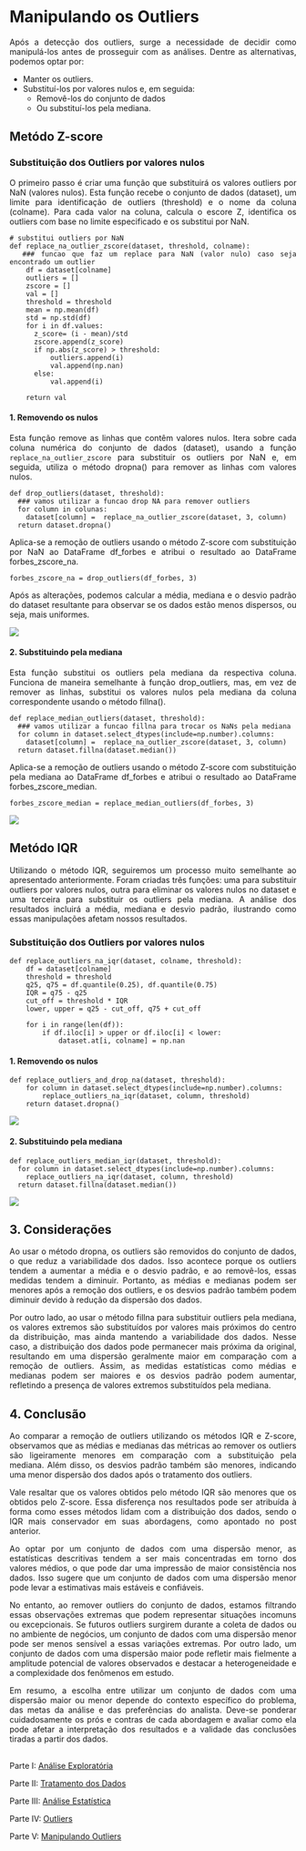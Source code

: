 # Manipulando os Outliers

<div align="justify">

Após a detecção dos outliers, surge a necessidade de decidir como manipulá-los antes de prosseguir com as análises. Dentre as alternativas, podemos optar por:
- Manter os outliers.
- Substituí-los por valores nulos e, em seguida:
  - Removê-los do conjunto de dados
  - Ou substituí-los pela mediana.

## Metódo Z-score
### Substituição dos Outliers por valores nulos

O primeiro passo é criar uma função que substituirá os valores outliers por NaN (valores nulos). Esta função recebe o conjunto de dados (dataset), um limite para identificação de outliers (threshold) e o nome da coluna (colname). Para cada valor na coluna, calcula o escore Z, identifica os outliers com base no limite especificado e os substitui por NaN.

```
# substitui outliers por NaN
def replace_na_outlier_zscore(dataset, threshold, colname):
  ### funcao que faz um replace para NaN (valor nulo) caso seja encontrado um outlier
    df = dataset[colname]
    outliers = []
    zscore = []
    val = []
    threshold = threshold
    mean = np.mean(df)
    std = np.std(df)
    for i in df.values:
      z_score= (i - mean)/std
      zscore.append(z_score)
      if np.abs(z_score) > threshold:
          outliers.append(i)
          val.append(np.nan)
      else:
          val.append(i)

    return val
```
#### 1. Removendo os nulos

Esta função remove as linhas que contêm valores nulos. Itera sobre cada coluna numérica do conjunto de dados (dataset), usando a função `replace_na_outlier_zscore` para substituir os outliers por NaN e, em seguida, utiliza o método dropna() para remover as linhas com valores nulos.

```
def drop_outliers(dataset, threshold):
  ### vamos utilizar a funcao drop NA para remover outliers
  for column in colunas:
    dataset[column] =  replace_na_outlier_zscore(dataset, 3, column)
  return dataset.dropna()
```
Aplica-se a remoção de outliers usando o método Z-score com substituição por NaN ao DataFrame df_forbes e atribui o resultado ao DataFrame forbes_zscore_na.

``` 
forbes_zscore_na = drop_outliers(df_forbes, 3)
```

Após as alterações, podemos calcular a média, mediana e o desvio padrão do dataset resultante para observar se os dados estão menos dispersos, ou seja, mais uniformes.

![](imagens/outlier/score-dropna.png)

#### 2. Substituindo pela mediana

Esta função substitui os outliers pela mediana da respectiva coluna. Funciona de maneira semelhante à função drop_outliers, mas, em vez de remover as linhas, substitui os valores nulos pela mediana da coluna correspondente usando o método fillna().

```
def replace_median_outliers(dataset, threshold):
  ### vamos utilizar a funcao fillna para trocar os NaNs pela mediana
  for column in dataset.select_dtypes(include=np.number).columns:
    dataset[column] =  replace_na_outlier_zscore(dataset, 3, column)
  return dataset.fillna(dataset.median())
```

Aplica-se a remoção de outliers usando o método Z-score com substituição pela mediana ao DataFrame df_forbes e atribui o resultado ao DataFrame forbes_zscore_median.

```
forbes_zscore_median = replace_median_outliers(df_forbes, 3)
```
![](imagens/outlier/score-fillna.png)

## Metódo IQR

Utilizando o método IQR, seguiremos um processo muito semelhante ao apresentado anteriormente. Foram criadas três funções: uma para substituir outliers por valores nulos, outra para eliminar os valores nulos no dataset e uma terceira para substituir os outliers pela mediana. A análise dos resultados incluirá a média, mediana e desvio padrão, ilustrando como essas manipulações afetam nossos resultados.

### Substituição dos Outliers por valores nulos
```
def replace_outliers_na_iqr(dataset, colname, threshold):
    df = dataset[colname]
    threshold = threshold
    q25, q75 = df.quantile(0.25), df.quantile(0.75)
    IQR = q75 - q25
    cut_off = threshold * IQR
    lower, upper = q25 - cut_off, q75 + cut_off
    
    for i in range(len(df)):
        if df.iloc[i] > upper or df.iloc[i] < lower:
            dataset.at[i, colname] = np.nan
```
#### 1. Removendo os nulos
```
def replace_outliers_and_drop_na(dataset, threshold):
    for column in dataset.select_dtypes(include=np.number).columns:
        replace_outliers_na_iqr(dataset, column, threshold)
    return dataset.dropna()
```
![](imagens/outlier/iqr-dropna.png)

#### 2. Substituindo pela mediana
```
def replace_outliers_median_iqr(dataset, threshold):
  for column in dataset.select_dtypes(include=np.number).columns:
    replace_outliers_na_iqr(dataset, column, threshold)
  return dataset.fillna(dataset.median())
```
![](imagens/outlier/iqr-fillna.png)

## 3. Considerações
Ao usar o método dropna, os outliers são removidos do conjunto de dados, o que reduz a variabilidade dos dados. Isso acontece porque os outliers tendem a aumentar a média e o desvio padrão, e ao removê-los, essas medidas tendem a diminuir. Portanto, as médias e medianas podem ser menores após a remoção dos outliers, e os desvios padrão também podem diminuir devido à redução da dispersão dos dados.

Por outro lado, ao usar o método fillna para substituir outliers pela mediana, os valores extremos são substituídos por valores mais próximos do centro da distribuição, mas ainda mantendo a variabilidade dos dados. Nesse caso, a distribuição dos dados pode permanecer mais próxima da original, resultando em uma dispersão geralmente maior em comparação com a remoção de outliers. Assim, as medidas estatísticas como médias e medianas podem ser maiores e os desvios padrão podem aumentar, refletindo a presença de valores extremos substituídos pela mediana.

## 4. Conclusão

Ao comparar a remoção de outliers utilizando os métodos IQR e Z-score, observamos que as médias e medianas das métricas ao remover os outliers são ligeiramente menores em comparação com a substituição pela mediana. Além disso, os desvios padrão também são menores, indicando uma menor dispersão dos dados após o tratamento dos outliers.

Vale resaltar que os valores obtidos pelo método IQR são menores que os obtidos pelo Z-score. Essa disferença nos resultados pode ser atribuída à forma como esses métodos lidam com a distribuição dos dados, sendo o IQR mais conservador em suas abordagens, como apontado no post anterior.

Ao optar por um conjunto de dados com uma dispersão menor, as estatísticas descritivas tendem a ser mais concentradas em torno dos valores médios, o que pode dar uma impressão de maior consistência nos dados. Isso sugere que um conjunto de dados com uma dispersão menor pode levar a estimativas mais estáveis e confiáveis.

No entanto, ao remover outliers do conjunto de dados, estamos filtrando essas observações extremas que podem representar situações incomuns ou excepcionais. Se futuros outliers surgirem durante a coleta de dados ou no ambiente de negócios, um conjunto de dados com uma dispersão menor pode ser menos sensível a essas variações extremas. Por outro lado, um conjunto de dados com uma dispersão maior pode refletir mais fielmente a amplitude potencial de valores observados e destacar a heterogeneidade e a complexidade dos fenômenos em estudo.

Em resumo, a escolha entre utilizar um conjunto de dados com uma dispersão maior ou menor depende do contexto específico do problema, das metas da análise e das preferências do analista. Deve-se ponderar cuidadosamente os prós e contras de cada abordagem e avaliar como ela pode afetar a interpretação dos resultados e a validade das conclusões tiradas a partir dos dados.

##

Parte I: [Análise Exploratória](analise_exploratoria.md)

Parte II: [Tratamento dos Dados](tratamento.md)

Parte III: [Análise Estatística](estatistica.md)

Parte IV: [Outliers](outliers.md)

Parte V: [Manipulando Outliers](manipulacao_outliers.md)

</div>
